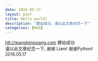```yaml
---
date: 2016-05-17
layout: post
title: Hello world!
description: "建站成功，谨以此文章纪念一下"
categories: [Web]
---
```


[htt://wanglongxiang.com](http://wanglongxiang.com) 建站成功  
谨以此文章纪念一下, 谢谢 Liam! 谢谢Python!  
2016.05.17



